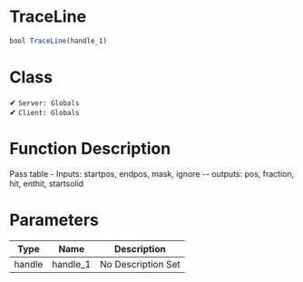 # TraceLine
```js	
bool TraceLine(handle_1)
```
# Class
✔ `Server: Globals`  
✔ `Client: Globals`  

# Function Description
Pass table - Inputs: startpos, endpos, mask, ignore  -- outputs: pos, fraction, hit, enthit, startsolid
# Parameters
Type|Name|Description
--|--|--
handle|handle_1|No Description Set
